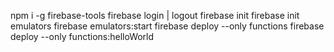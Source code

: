 npm i -g firebase-tools
firebase login | logout
firebase init
firebase init emulators
firebase emulators:start
firebase deploy --only functions
firebase deploy --only functions:helloWorld